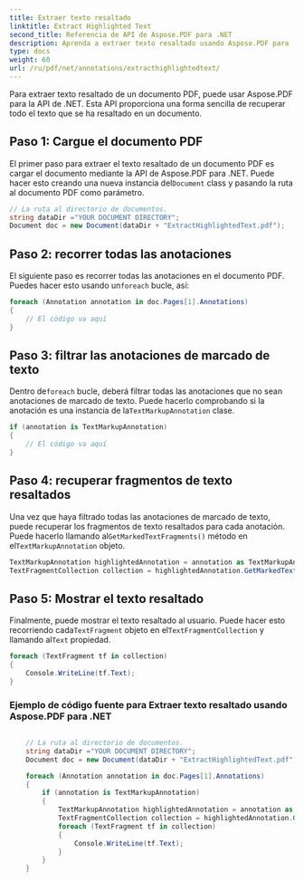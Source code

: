 ```yaml
---
title: Extraer texto resaltado
linktitle: Extract Highlighted Text
second_title: Referencia de API de Aspose.PDF para .NET
description: Aprenda a extraer texto resaltado usando Aspose.PDF para .NET con esta guía paso a paso.
type: docs
weight: 60
url: /ru/pdf/net/annotations/extracthighlightedtext/
---
```

Para extraer texto resaltado de un documento PDF, puede usar Aspose.PDF para la API de .NET. Esta API proporciona una forma sencilla de recuperar todo el texto que se ha resaltado en un documento.

## Paso 1: Cargue el documento PDF

 El primer paso para extraer el texto resaltado de un documento PDF es cargar el documento mediante la API de Aspose.PDF para .NET. Puede hacer esto creando una nueva instancia del`Document` class y pasando la ruta al documento PDF como parámetro. 

```csharp
// La ruta al directorio de documentos.
string dataDir ="YOUR DOCUMENT DIRECTORY";
Document doc = new Document(dataDir + "ExtractHighlightedText.pdf");
```

## Paso 2: recorrer todas las anotaciones

 El siguiente paso es recorrer todas las anotaciones en el documento PDF. Puedes hacer esto usando un`foreach` bucle, así:

```csharp
foreach (Annotation annotation in doc.Pages[1].Annotations)
{
	// El código va aquí
}
```

## Paso 3: filtrar las anotaciones de marcado de texto

 Dentro de`foreach` bucle, deberá filtrar todas las anotaciones que no sean anotaciones de marcado de texto. Puede hacerlo comprobando si la anotación es una instancia de la`TextMarkupAnnotation` clase.

```csharp
if (annotation is TextMarkupAnnotation)
{
	// El código va aquí
}
```

## Paso 4: recuperar fragmentos de texto resaltados

 Una vez que haya filtrado todas las anotaciones de marcado de texto, puede recuperar los fragmentos de texto resaltados para cada anotación. Puede hacerlo llamando al`GetMarkedTextFragments()` método en el`TextMarkupAnnotation` objeto.

```csharp
TextMarkupAnnotation highlightedAnnotation = annotation as TextMarkupAnnotation;
TextFragmentCollection collection = highlightedAnnotation.GetMarkedTextFragments();
```

## Paso 5: Mostrar el texto resaltado

 Finalmente, puede mostrar el texto resaltado al usuario. Puede hacer esto recorriendo cada`TextFragment` objeto en el`TextFragmentCollection` y llamando al`Text` propiedad.

```csharp
foreach (TextFragment tf in collection)
{
	Console.WriteLine(tf.Text);
}
```

### Ejemplo de código fuente para Extraer texto resaltado usando Aspose.PDF para .NET

```csharp

	// La ruta al directorio de documentos.
	string dataDir ="YOUR DOCUMENT DIRECTORY";
	Document doc = new Document(dataDir + "ExtractHighlightedText.pdf");

	foreach (Annotation annotation in doc.Pages[1].Annotations)
	{
		if (annotation is TextMarkupAnnotation)
		{
			TextMarkupAnnotation highlightedAnnotation = annotation as TextMarkupAnnotation;
			TextFragmentCollection collection = highlightedAnnotation.GetMarkedTextFragments();
			foreach (TextFragment tf in collection)
			{
				Console.WriteLine(tf.Text);
			}
		}
	}
```

